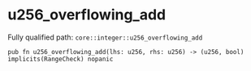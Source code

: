 # u256_overflowing_add

Fully qualified path: `core::integer::u256_overflowing_add`

<pre><code class="language-rust">pub fn u256_overflowing_add(lhs: u256, rhs: u256) -&gt; (u256, bool) implicits(RangeCheck) nopanic</code></pre>

